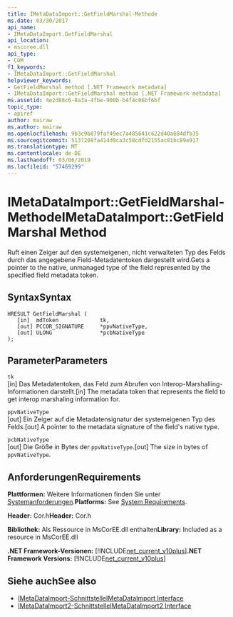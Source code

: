 ```yaml
---
title: IMetaDataImport::GetFieldMarshal-Methode
ms.date: 03/30/2017
api_name:
- IMetaDataImport.GetFieldMarshal
api_location:
- mscoree.dll
api_type:
- COM
f1_keywords:
- IMetaDataImport::GetFieldMarshal
helpviewer_keywords:
- GetFieldMarshal method [.NET Framework metadata]
- IMetaDataImport::GetFieldMarshal method [.NET Framework metadata]
ms.assetid: 4e2d88c6-8a3a-4fbe-900b-b4f4c06bf6bf
topic_type:
- apiref
author: mairaw
ms.author: mairaw
ms.openlocfilehash: 9b3c9b879faf49ec7a485641c622d40a684dfb35
ms.sourcegitcommit: 5137208fa414d9ca3c58cdfd2155ac81bc89e917
ms.translationtype: MT
ms.contentlocale: de-DE
ms.lasthandoff: 03/06/2019
ms.locfileid: "57469299"
---
```

# <a name="imetadataimportgetfieldmarshal-method"></a><span data-ttu-id="424c5-102">IMetaDataImport::GetFieldMarshal-Methode</span><span class="sxs-lookup"><span data-stu-id="424c5-102">IMetaDataImport::GetFieldMarshal Method</span></span>
<span data-ttu-id="424c5-103">Ruft einen Zeiger auf den systemeigenen, nicht verwalteten Typ des Felds durch das angegebene Field-Metadatentoken dargestellt wird.</span><span class="sxs-lookup"><span data-stu-id="424c5-103">Gets a pointer to the native, unmanaged type of the field represented by the specified field metadata token.</span></span>  
  
## <a name="syntax"></a><span data-ttu-id="424c5-104">Syntax</span><span class="sxs-lookup"><span data-stu-id="424c5-104">Syntax</span></span>  
  
```  
HRESULT GetFieldMarshal (  
   [in]  mdToken             tk,   
   [out] PCCOR_SIGNATURE     *ppvNativeType,  
   [out] ULONG               *pcbNativeType   
);  
```  
  
## <a name="parameters"></a><span data-ttu-id="424c5-105">Parameter</span><span class="sxs-lookup"><span data-stu-id="424c5-105">Parameters</span></span>  
 `tk`  
 <span data-ttu-id="424c5-106">[in] Das Metadatentoken, das Feld zum Abrufen von Interop-Marshalling-Informationen darstellt.</span><span class="sxs-lookup"><span data-stu-id="424c5-106">[in] The metadata token that represents the field to get interop marshaling information for.</span></span>  
  
 `ppvNativeType`  
 <span data-ttu-id="424c5-107">[out] Ein Zeiger auf die Metadatensignatur der systemeigenen Typ des Felds.</span><span class="sxs-lookup"><span data-stu-id="424c5-107">[out] A pointer to the metadata signature of the field's native type.</span></span>  
  
 `pcbNativeType`  
 <span data-ttu-id="424c5-108">[out] Die Größe in Bytes der `ppvNativeType`.</span><span class="sxs-lookup"><span data-stu-id="424c5-108">[out] The size in bytes of `ppvNativeType`.</span></span>  
  
## <a name="requirements"></a><span data-ttu-id="424c5-109">Anforderungen</span><span class="sxs-lookup"><span data-stu-id="424c5-109">Requirements</span></span>  
 <span data-ttu-id="424c5-110">**Plattformen:** Weitere Informationen finden Sie unter [Systemanforderungen](../../../../docs/framework/get-started/system-requirements.md).</span><span class="sxs-lookup"><span data-stu-id="424c5-110">**Platforms:** See [System Requirements](../../../../docs/framework/get-started/system-requirements.md).</span></span>  
  
 <span data-ttu-id="424c5-111">**Header:** Cor.h</span><span class="sxs-lookup"><span data-stu-id="424c5-111">**Header:** Cor.h</span></span>  
  
 <span data-ttu-id="424c5-112">**Bibliothek:** Als Ressource in MsCorEE.dll enthalten</span><span class="sxs-lookup"><span data-stu-id="424c5-112">**Library:** Included as a resource in MsCorEE.dll</span></span>  
  
 <span data-ttu-id="424c5-113">**.NET Framework-Versionen:** [!INCLUDE[net_current_v10plus](../../../../includes/net-current-v10plus-md.md)]</span><span class="sxs-lookup"><span data-stu-id="424c5-113">**.NET Framework Versions:** [!INCLUDE[net_current_v10plus](../../../../includes/net-current-v10plus-md.md)]</span></span>  
  
## <a name="see-also"></a><span data-ttu-id="424c5-114">Siehe auch</span><span class="sxs-lookup"><span data-stu-id="424c5-114">See also</span></span>
- [<span data-ttu-id="424c5-115">IMetaDataImport-Schnittstelle</span><span class="sxs-lookup"><span data-stu-id="424c5-115">IMetaDataImport Interface</span></span>](../../../../docs/framework/unmanaged-api/metadata/imetadataimport-interface.md)
- [<span data-ttu-id="424c5-116">IMetaDataImport2-Schnittstelle</span><span class="sxs-lookup"><span data-stu-id="424c5-116">IMetaDataImport2 Interface</span></span>](../../../../docs/framework/unmanaged-api/metadata/imetadataimport2-interface.md)
